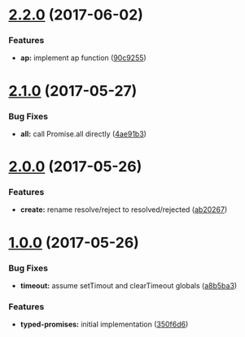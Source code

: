 <a name="2.2.0"></a>
# [2.2.0](https://github.com/TylorS/typed-promises/compare/v2.1.0...v2.2.0) (2017-06-02)


### Features

* **ap:** implement ap function ([90c9255](https://github.com/TylorS/typed-promises/commit/90c9255))



<a name="2.1.0"></a>
# [2.1.0](https://github.com/TylorS/typed-promises/compare/v2.0.0...v2.1.0) (2017-05-27)


### Bug Fixes

* **all:** call Promise.all directly ([4ae91b3](https://github.com/TylorS/typed-promises/commit/4ae91b3))



<a name="2.0.0"></a>
# [2.0.0](https://github.com/TylorS/typed-promises/compare/v1.0.0...v2.0.0) (2017-05-26)


### Features

* **create:** rename resolve/reject to resolved/rejected ([ab20267](https://github.com/TylorS/typed-promises/commit/ab20267))



<a name="1.0.0"></a>
# [1.0.0](https://github.com/TylorS/typed-promises/compare/350f6d6...v1.0.0) (2017-05-26)


### Bug Fixes

* **timeout:** assume setTimout and clearTimeout globals ([a8b5ba3](https://github.com/TylorS/typed-promises/commit/a8b5ba3))


### Features

* **typed-promises:** initial implementation ([350f6d6](https://github.com/TylorS/typed-promises/commit/350f6d6))



